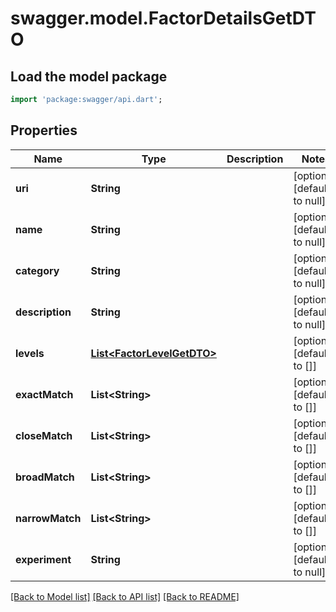 # swagger.model.FactorDetailsGetDTO

## Load the model package
```dart
import 'package:swagger/api.dart';
```

## Properties
Name | Type | Description | Notes
------------ | ------------- | ------------- | -------------
**uri** | **String** |  | [optional] [default to null]
**name** | **String** |  | [optional] [default to null]
**category** | **String** |  | [optional] [default to null]
**description** | **String** |  | [optional] [default to null]
**levels** | [**List&lt;FactorLevelGetDTO&gt;**](FactorLevelGetDTO.md) |  | [optional] [default to []]
**exactMatch** | **List&lt;String&gt;** |  | [optional] [default to []]
**closeMatch** | **List&lt;String&gt;** |  | [optional] [default to []]
**broadMatch** | **List&lt;String&gt;** |  | [optional] [default to []]
**narrowMatch** | **List&lt;String&gt;** |  | [optional] [default to []]
**experiment** | **String** |  | [optional] [default to null]

[[Back to Model list]](../README.md#documentation-for-models) [[Back to API list]](../README.md#documentation-for-api-endpoints) [[Back to README]](../README.md)


